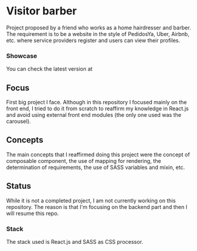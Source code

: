 # Visitor barber

Project proposed by a friend who works as a home hairdresser and barber. The requirement is to be a website in the style of PedidosYa, Uber, Airbnb, etc. where service providers register and users can view their profiles. 

### Showcase

You can check the latest version at 

## Focus

First big project I face. Although in this repository I focused mainly on the front end, I tried to do it from scratch to reaffirm my knowledge in React.js and avoid using external front end modules (the only one used was the carousel).

## Concepts

The main concepts that I reaffirmed doing this project were the concept of composable component, the use of mapping for rendering, the determination of requirements, the use of SASS variables and mixin, etc.

## Status

While it is not a completed project, I am not currently working on this repository. The reason is that I'm focusing on the backend part and then I will resume this repo.


### Stack

The stack used is React.js and SASS as CSS processor. 